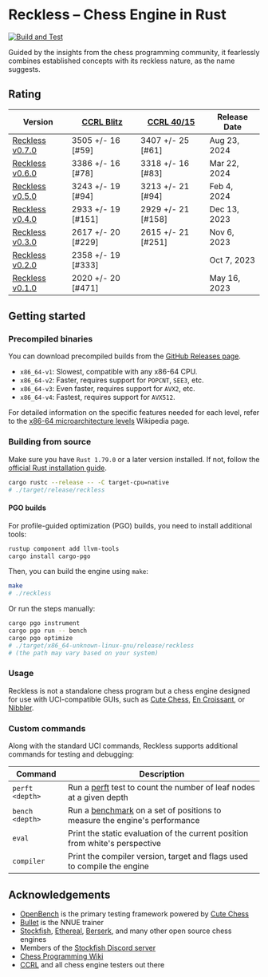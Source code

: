 # Reckless – Chess Engine in Rust

[![Build and Test](https://github.com/codedeliveryservice/Reckless/actions/workflows/rust.yml/badge.svg)](https://github.com/codedeliveryservice/Reckless/actions/workflows/rust.yml)

Guided by the insights from the chess programming community, it fearlessly
combines established concepts with its reckless nature, as the name suggests.

[uci]: https://en.wikipedia.org/wiki/Universal_Chess_Interface

## Rating

| Version                   | [CCRL Blitz][ccrl-404] | [CCRL 40/15][crrl-4015] | Release Date |
| ------------------------- | ---------------------- | ----------------------- | ------------ |
| [Reckless v0.7.0][v0.7.0] | 3505 +/- 16 [#59]      | 3407 +/- 25 [#61]       | Aug 23, 2024 |
| [Reckless v0.6.0][v0.6.0] | 3386 +/- 16 [#78]      | 3318 +/- 16 [#83]       | Mar 22, 2024 |
| [Reckless v0.5.0][v0.5.0] | 3243 +/- 19 [#94]      | 3213 +/- 21 [#94]       | Feb 4, 2024  |
| [Reckless v0.4.0][v0.4.0] | 2933 +/- 19 [#151]     | 2929 +/- 21 [#158]      | Dec 13, 2023 |
| [Reckless v0.3.0][v0.3.0] | 2617 +/- 20 [#229]     | 2615 +/- 21 [#251]      | Nov 6, 2023  |
| [Reckless v0.2.0][v0.2.0] | 2358 +/- 19 [#333]     |                         | Oct 7, 2023  |
| [Reckless v0.1.0][v0.1.0] | 2020 +/- 20 [#471]     |                         | May 16, 2023 |

[v0.1.0]: https://github.com/codedeliveryservice/Reckless/releases/tag/v0.1.0
[v0.2.0]: https://github.com/codedeliveryservice/Reckless/releases/tag/v0.2.0
[v0.3.0]: https://github.com/codedeliveryservice/Reckless/releases/tag/v0.3.0
[v0.4.0]: https://github.com/codedeliveryservice/Reckless/releases/tag/v0.4.0
[v0.5.0]: https://github.com/codedeliveryservice/Reckless/releases/tag/v0.5.0
[v0.6.0]: https://github.com/codedeliveryservice/Reckless/releases/tag/v0.6.0
[v0.7.0]: https://github.com/codedeliveryservice/Reckless/releases/tag/v0.7.0
[ccrl-404]: https://www.computerchess.org.uk/ccrl/404/
[crrl-4015]: https://www.computerchess.org.uk/ccrl/4040/

## Getting started

### Precompiled binaries

You can download precompiled builds from the [GitHub Releases page](https://github.com/codedeliveryservice/Reckless/releases).

-   `x86_64-v1`: Slowest, compatible with any x86-64 CPU.
-   `x86_64-v2`: Faster, requires support for `POPCNT`, `SEE3`, etc.
-   `x86_64-v3`: Even faster, requires support for `AVX2`, etc.
-   `x86_64-v4`: Fastest, requires support for `AVX512`.

For detailed information on the specific features needed for each level, refer to the [x86-64 microarchitecture levels][microarchitecture] Wikipedia page.

[microarchitecture]: https://en.wikipedia.org/wiki/X86-64#Microarchitecture_levels

### Building from source

Make sure you have `Rust 1.79.0` or a later version installed. If not, follow the [official Rust installation guide](https://www.rust-lang.org/tools/install).

```bash
cargo rustc --release -- -C target-cpu=native
# ./target/release/reckless
```

#### PGO builds

For profile-guided optimization (PGO) builds, you need to install additional tools:

```bash
rustup component add llvm-tools
cargo install cargo-pgo
```

Then, you can build the engine using `make`:

```bash
make
# ./reckless
```

Or run the steps manually:

```bash
cargo pgo instrument
cargo pgo run -- bench
cargo pgo optimize
# ./target/x86_64-unknown-linux-gnu/release/reckless
# (the path may vary based on your system)
```

### Usage

Reckless is not a standalone chess program but a chess engine designed for use with UCI-compatible GUIs,
such as [Cute Chess](https://github.com/cutechess/cutechess), [En Croissant](https://encroissant.org),
or [Nibbler](https://github.com/rooklift/nibbler).

### Custom commands

Along with the standard UCI commands, Reckless supports additional commands for testing and debugging:

| Command         | Description                                                                        |
| --------------- | ---------------------------------------------------------------------------------- |
| `perft <depth>` | Run a [perft][perft] test to count the number of leaf nodes at a given depth       |
| `bench <depth>` | Run a [benchmark][bench] on a set of positions to measure the engine's performance |
| `eval`          | Print the static evaluation of the current position from white's perspective       |
| `compiler`      | Print the compiler version, target and flags used to compile the engine            |

[perft]: https://www.chessprogramming.org/Perft
[bench]: /src/tools/bench.rs

## Acknowledgements

-   [OpenBench](https://github.com/AndyGrant/OpenBench) is the primary testing framework powered by [Cute Chess](https://github.com/cutechess/cutechess)
-   [Bullet](https://github.com/jw1912/bullet) is the NNUE trainer
-   [Stockfish](https://github.com/official-stockfish/Stockfish), [Ethereal](https://github.com/AndyGrant/Ethereal), [Berserk](https://github.com/jhonnold/berserk), and many other open source chess engines
-   Members of the [Stockfish Discord server](https://discord.gg/GWDRS3kU6R)
-   [Chess Programming Wiki](https://www.chessprogramming.org/Main_Page)
-   [CCRL](https://www.computerchess.org.uk/ccrl/) and all chess engine testers out there
